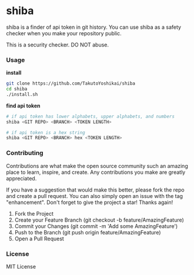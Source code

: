 # shiba
shiba is a finder of api token in git history. You can use shiba as a safety checker when you make your repository public.

This is a security checker. DO NOT abuse.

### Usage
**install**
```bash
git clone https://github.com/TakutoYoshikai/shiba
cd shiba
./install.sh
```
**find api token**
```bash
# if api token has lower alphabets, upper alphabets, and numbers
shiba <GIT REPO> <BRANCH> <TOKEN LENGTH>

# if api token is a hex string
shiba <GIT REPO> <BRANCH> hex <TOKEN LENGTH>
```
### Contributing

Contributions are what make the open source community such an amazing place to learn, inspire, and create. Any contributions you make are greatly appreciated.

If you have a suggestion that would make this better, please fork the repo and create a pull request. You can also simply open an issue with the tag "enhancement". Don't forget to give the project a star! Thanks again!

1. Fork the Project
2. Create your Feature Branch (git checkout -b feature/AmazingFeature)
3. Commit your Changes (git commit -m 'Add some AmazingFeature')
4. Push to the Branch (git push origin feature/AmazingFeature)
5. Open a Pull Request
### License
MIT License
